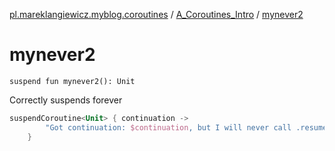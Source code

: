 [pl.mareklangiewicz.myblog.coroutines](../index.md) / [A_Coroutines_Intro](index.md) / [mynever2](.)

# mynever2

`suspend fun mynever2(): Unit`

Correctly suspends forever

``` kotlin
suspendCoroutine<Unit> { continuation ->
        "Got continuation: $continuation, but I will never call .resume(Unit)".p
    }
```

